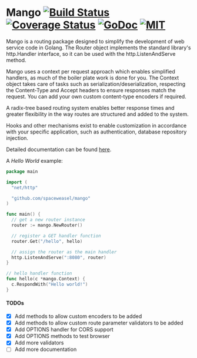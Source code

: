 # Mango [![Build Status](https://travis-ci.org/spaceweasel/mango.svg?branch=master)](https://travis-ci.org/spaceweasel/mango) [![Coverage Status](http://codecov.io/github/spaceweasel/mango/coverage.svg?branch=master)](http://codecov.io/github/spaceweasel/mango?branch=master) [![GoDoc](http://img.shields.io/badge/godoc-reference-5272B4.svg)](https://godoc.org/github.com/spaceweasel/mango) [![MIT](https://img.shields.io/npm/l/express.svg)](https://github.com/spaceweasel/mango/blob/master/LICENSE)

Mango is a routing package designed to simplify the development of web service code in Golang. The Router object implements the standard library's http.Handler interface, so it can be used with the http.ListenAndServe method.

Mango uses a context per request approach which enables simplified handlers, as
much of the boiler plate work is done for you. The Context object takes care
of tasks such as serialization/deserialization, respecting the Content-Type
and Accept headers to ensure responses match the request. You can add your own custom content-type encoders if required.

A radix-tree based routing system enables better response times and greater flexibility in the way routes are structured and added to the system.

Hooks and other mechanisms exist to enable customization in accordance with your specific application, such as authentication, database repository injection.

Detailed documentation can be found [here](https://github.com/spaceweasel/mango/wiki).  

A *Hello World* example:

```go
package main

import (
  "net/http" 	

  "github.com/spaceweasel/mango"
)

func main() {
  // get a new router instance
  router := mango.NewRouter()

  // register a GET handler function
  router.Get("/hello", hello)

  // assign the router as the main handler
  http.ListenAndServe(":8080", router)
}

// hello handler function
func hello(c *mango.Context) {
  c.RespondWith("Hello world!")
}
```

#### TODOs
- [x] Add methods to allow custom encoders to be added
- [x] Add methods to allow custom route parameter validators to be added
- [x] Add OPTIONS handler for CORS support
- [x] Add OPTIONS methods to test browser
- [x] Add more validators
- [ ] Add more documentation
